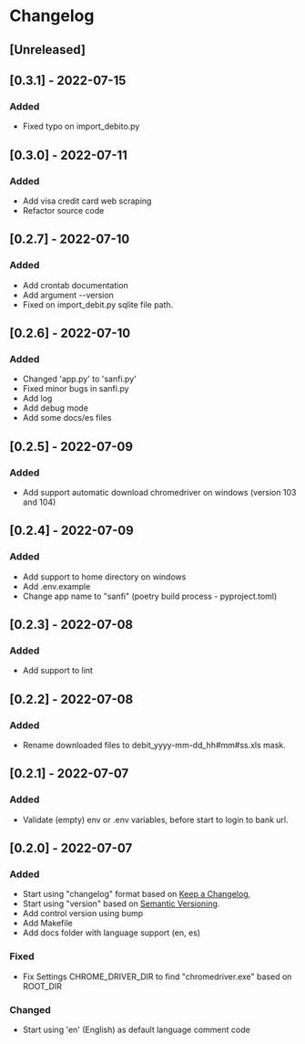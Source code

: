 # Changelog

## [Unreleased]

## [0.3.1] - 2022-07-15
### Added
- Fixed typo on import_debito.py


## [0.3.0] - 2022-07-11
### Added
- Add visa credit card web scraping
- Refactor source code

## [0.2.7] - 2022-07-10
### Added
- Add crontab documentation
- Add argument --version
- Fixed on import_debit.py sqlite file path.

## [0.2.6] - 2022-07-10
### Added
- Changed 'app.py' to 'sanfi.py'
- Fixed minor bugs in sanfi.py
- Add log
- Add debug mode
- Add some docs/es files


## [0.2.5] - 2022-07-09
### Added
- Add support automatic download chromedriver on windows (version 103 and 104)

## [0.2.4] - 2022-07-09
### Added
- Add support to home directory on windows
- Add .env.example
- Change app name to "sanfi" (poetry build process - pyproject.toml)


## [0.2.3] - 2022-07-08
### Added
- Add support to lint


## [0.2.2] - 2022-07-08
### Added
- Rename downloaded files to debit_yyyy-mm-dd_hh#mm#ss.xls mask.


## [0.2.1] - 2022-07-07
### Added
- Validate (empty) env or .env variables, before start to login to bank url.


## [0.2.0] - 2022-07-07
### Added
- Start using "changelog" format based on [Keep a Changelog](https://keepachangelog.com/en/1.0.0/),
- Start using "version" based on [Semantic Versioning](https://semver.org/spec/v2.0.0.html).
- Add control version using bump
- Add Makefile
- Add docs folder with language support (en, es)

### Fixed
- Fix Settings CHROME_DRIVER_DIR to find "chromedriver.exe" based on ROOT_DIR


### Changed
- Start using 'en' (English) as default language comment code
